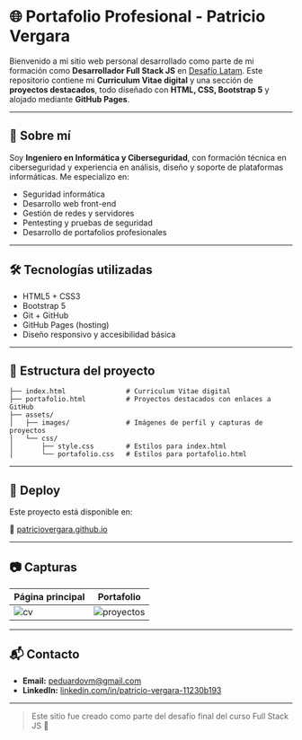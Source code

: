 
# 🌐 Portafolio Profesional - Patricio Vergara

Bienvenido a mi sitio web personal desarrollado como parte de mi formación como **Desarrollador Full Stack JS** en [Desafío Latam](https://desafiolatam.com/). Este repositorio contiene mi **Curriculum Vitae digital** y una sección de **proyectos destacados**, todo diseñado con **HTML, CSS, Bootstrap 5** y alojado mediante **GitHub Pages**.

---

## 📄 Sobre mí

Soy **Ingeniero en Informática y Ciberseguridad**, con formación técnica en ciberseguridad y experiencia en análisis, diseño y soporte de plataformas informáticas. Me especializo en:

- Seguridad informática
- Desarrollo web front-end
- Gestión de redes y servidores
- Pentesting y pruebas de seguridad
- Desarrollo de portafolios profesionales

---

## 🛠️ Tecnologías utilizadas

- HTML5 + CSS3
- Bootstrap 5
- Git + GitHub
- GitHub Pages (hosting)
- Diseño responsivo y accesibilidad básica

---

## 📁 Estructura del proyecto

```
├── index.html               # Curriculum Vitae digital
├── portafolio.html          # Proyectos destacados con enlaces a GitHub
├── assets/
│   ├── images/              # Imágenes de perfil y capturas de proyectos
│   └── css/
│       ├── style.css        # Estilos para index.html
│       └── portafolio.css   # Estilos para portafolio.html
```

---

## 🚀 Deploy

Este proyecto está disponible en:

🔗 [patriciovergara.github.io](https://patriciovergara.github.io)

---

## 📷 Capturas

| Página principal | Portafolio |
|------------------|------------|
| ![cv](assets/images/CV.png) | ![proyectos](assets/images/landing.png) |

---

## 📬 Contacto

- **Email:** peduardovm@gmail.com  
- **LinkedIn:** [linkedin.com/in/patricio-vergara-11230b193](https://www.linkedin.com/in/patricio-vergara-11230b193)

---

> Este sitio fue creado como parte del desafío final del curso Full Stack JS 🚀

